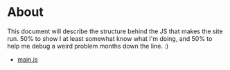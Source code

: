 # About

This document will describe the structure behind the JS that makes the site run. 50% to show I at least somewhat know what I'm doing, and 50% to help me debug a weird problem months down the line. :)

* [main.js](https://github.com/VRSpeedruns/VRSR/tree/master/docs/main.js.md)